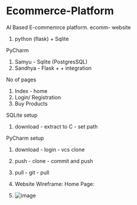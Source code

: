 # Ecommerce-Platform
AI Based E-commemrce platform.
ecomm- website

1. python (flask) + Sqlite

PyCharm

1. Samyu - Sqlite (PostgresSQL)
2. Sandhya - Flask + + integration

No of pages
1. Index - home
2. Login/ Registration
3. Buy Products

SQLite setup
1. download - extract to C - set path

PyCharm setup
1. download - login - vcs clone
2. push - clone - commit and push
3. pull - git - pull

4. Website Wireframe: Home Page:
5. ![image](https://github.com/user-attachments/assets/78ae2a48-8b13-4e59-a24d-718200ffb067)



